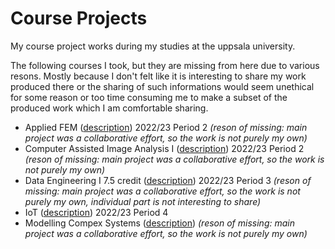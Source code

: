 # Course Projects

My course project works during my studies at the uppsala university.

The following courses I took, but they are missing from here due to various resons. Mostly because I don't felt like it is interesting to share my work produced there or the sharing of such informations would seem unethical for some reason or too time consuming me to make a subset of the produced work which I am comfortable sharing.

- Applied FEM ([description](https://www.uu.se/en/study/course?query=1TD056)) 2022/23 Period 2 _(reson of missing: main project was a collaborative effort, so the work is not purely my own)_   
- Computer Assisted Image Analysis I ([description](https://www.uu.se/en/study/course?query=1TD396)) 2022/23 Period 2 _(reson of missing: main project was a collaborative effort, so the work is not purely my own)_
- Data Engineering I 7.5 credit ([description](https://www.uu.se/en/study/course?query=1TD069)) 2022/23 Period 3 _(reson of missing: main project was a collaborative effort, so the work is not purely my own, individual part is not interesting to share)_
- IoT ([description](https://www.uu.se/en/study/course?query=1DT094)) 2022/23 Period 4 
- Modelling Compex Systems ([description](https://www.uu.se/en/study/course?query=1MA256)) _(reson of missing: main project was a collaborative effort, so the work is not purely my own)_
